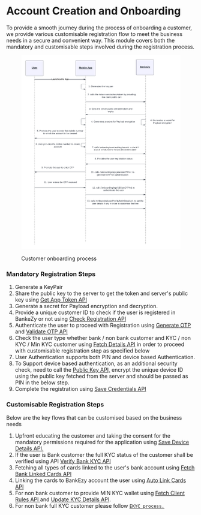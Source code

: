 # Account Creation and Onboarding

To provide a smooth journey during the process of onboarding a customer, we provide various customisable registration flow to meet the business needs in a secure and convenient way. This module covers both the mandatory and customisable steps involved during the registration process.

<figure><img src="../../../../../../../../../.gitbook/assets/BankEzy Flows - Page 6.png" alt=""><figcaption><p>Customer onboarding process</p></figcaption></figure>

### Mandatory Registration Steps

1. Generate a KeyPair
2. Share the public key to the server to get the token and server's public key using [Get App Token API](common-apis/get-app-token-api.md)
3. Generate a secret for Payload encryption and decryption.
4. Provide a unique customer ID to check if the user is registered in BankeZy or not using [Check Registration API](api-specification/registration/check-registration-api.md)
5. Authenticate the user to proceed with Registration using [Generate OTP](common-apis/otp-and-token/generate-otp-api.md) and [Validate OTP API](common-apis/otp-and-token/validate-otp-api.md)
6. Check the user type whether bank / non bank customer and KYC / non KYC / Min KYC customer using [Fetch Details API](api-specification/authentication-and-authorization/fetch-details-api.md) in order to proceed with customisable registration step as specified below
7. User Authentication supports both PIN and device based Authentication.
8. To Support device based authentication, as an additional security check, need to call the [Public Key API,](api-specification/biometric-authentication/public-key-api.md) encrypt the unique device ID using the public key fetched from the server and should be passed as PIN in the below step.
9. Complete the registration using [Save Credentials API](api-specification/registration/save-credentials-api.md)

### Customisable Registration Steps

Below are the key flows that can be customised based on the business needs

1. Upfront educating the customer and taking the consent for the mandatory permissions required for the application using [Save Device Details API.](api-specification/registration/save-device-details-api.md)
2. If the user is Bank customer the full KYC status of the customer shall be verified using API [Verify Bank KYC API](api-specification/bank-customer-kyc-process/verify-bank-kyc-api.md)
3. Fetching all types of cards linked to the user's bank account using [Fetch Bank Linked Cards API](api-specification/bank-customer-kyc-process/fetch-bank-linked-cards-api.md)
4. Linking the cards to BankEzy account the user using [Auto Link Cards API](../../../../../wallet-management-new/api-specification/version-1/link-debit-credit-card-account/wallet-link/api-specification/multiple-card-linking-api.md)
5. For non bank customer to provide MIN KYC wallet using [Fetch Client Rules API ](api-specification/non-bank-customer-kyc-process/min-kyc-process/fetch-client-rules-api.md)and [Update KYC Details API](api-specification/non-bank-customer-kyc-process/min-kyc-process/update-kyc-details-api.md).
6. For non bank full KYC customer please follow [`EKYC process.`](api-specification/non-bank-customer-kyc-process/ekyc-process/)
